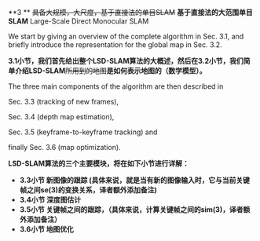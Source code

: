 **3 ** ~~具备大规模，大尺度，基于直接法的单目SLAM~~ **基于直接法的大范围单目SLAM** Large-Scale Direct Monocular SLAM

We start by giving an overview of the complete algorithm in Sec. 3.1, and briefly introduce the representation for the global map in Sec. 3.2.

**3.1小节，我们首先给出整个LSD-SLAM算法的大概述，然后在3.2小节，我们简单介绍LSD-SLAM**~~所用到的地图~~**是如何表示地图的（数学模型）。**

The three main components of the algorithm are then described in

Sec. 3.3 \(tracking of new frames\),

Sec. 3.4 \(depth map estimation\),

Sec. 3.5 \(keyframe-to-keyframe tracking\) and

finally Sec. 3.6 \(map optimization\).

**LSD-SLAM算法的三个主要模块，将在如下小节进行详解：**

* **3.3小节 新图像的跟踪 \(具体来说，就是当有新的图像输入时，它与当前关键帧之间se\(3\)的变换关系，译者额外添加备注\)**
* **3.4小节 深度图估计**
* **3.5小节 关键帧之间的跟踪，（具体来说，计算关键帧之间的sim\(3\)，译者额外添加备注）**
* **3.6小节 地图优化**



